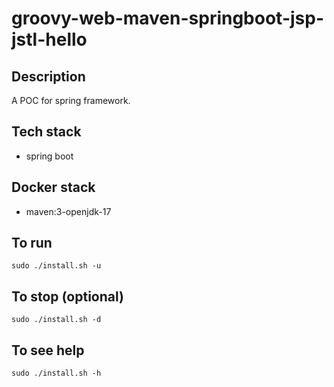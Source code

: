 # groovy-web-maven-springboot-jsp-jstl-hello

## Description
A POC for spring framework.

## Tech stack
- spring boot

## Docker stack
- maven:3-openjdk-17

## To run
`sudo ./install.sh -u`

## To stop (optional)
`sudo ./install.sh -d`

## To see help
`sudo ./install.sh -h`

